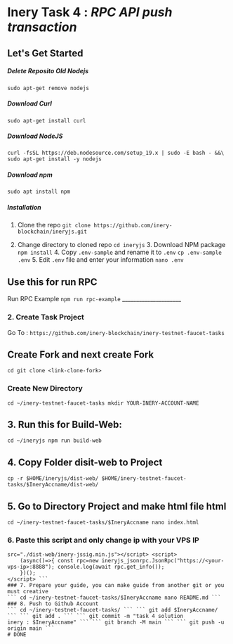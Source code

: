 # Inery Task 4 : *RPC API push transaction*
## Let's Get Started
##### Delete Reposito Old Nodejs
``` sudo apt-get remove nodejs ```
##### Download Curl
``` sudo apt-get install curl ```
#####  Download NodeJS
``` curl -fsSL https://deb.nodesource.com/setup_19.x | sudo -E bash - &&\ sudo apt-get install -y nodejs ```
#####  Download npm
``` sudo apt install npm ```
##### Installation
1. Clone the repo ``` git clone https://github.com/inery-blockchain/ineryjs.git ```
   
2. Change directory to cloned repo ``` cd ineryjs ``` 3. Download NPM package ``` npm install ``` 4. Copy `.env-sample` and 
rename it to `.env` ``` cp .env-sample .env ``` 5. Edit ```.env``` file and enter your information ``` nano .env ```
## Use this for run RPC
Run RPC Example ``` npm run rpc-example ``` _____________________
### 2. Create Task Project
Go To : ``` https://github.com/inery-blockchain/inery-testnet-faucet-tasks ```
## Create Fork and next create Fork
``` cd git clone <link-clone-fork> ```
### Create New Directory
``` cd ~/inery-testnet-faucet-tasks mkdir YOUR-INERY-ACCOUNT-NAME ```
## 3. Run this for Build-Web:
``` cd ~/ineryjs npm run build-web ```
## 4. Copy Folder disit-web to Project
``` cp -r $HOME/ineryjs/dist-web/ $HOME/inery-testnet-faucet-tasks/$IneryAccname/dist-web/ ```
## 5. Go to Directory Project and make html file html
``` cd ~/inery-testnet-faucet-tasks/$IneryAccname nano index.html ```
### 6. Paste this script and only change ip with your VPS IP
``` <script src="./dist-web/inery-jsonrpc.min.js"></script> <script src="./dist-web/inery-api.min.js"></script> <script 
src="./dist-web/inery-jssig.min.js"></script> <script>
    (async()=>{ const rpc=new ineryjs_jsonrpc.JsonRpc("https://<your-vps-ip>:8888"); console.log(await rpc.get_info());
    })();
</script> ```
### 7. Prepare your guide, you can make guide from another git or you must creative
``` cd ~/inery-testnet-faucet-tasks/$IneryAccname nano README.md ```
### 8. Push to Github Account
``` cd ~/inery-testnet-faucet-tasks/ ``` ``` git add $IneryAccname/ ``` ``` git add . ``` ``` git commit -m "task 4 solution 
inery : $IneryAccname" ``` ``` git branch -M main ``` ``` git push -u origin main ```
# DONE
